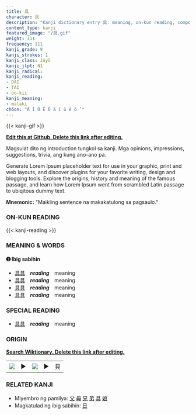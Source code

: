 ```yaml
---
title: 具
character: 具
description: "Kanji dictionary entry 具: meaning, on-kun reading, compounds, origin, related kanji"
content_type: kanji
featured_image: "/具.gif"
weight: 111
frequency: 111
kanji_grade: 9
kanji_strokes: 1
kanji_class: Jōyō
kanji_jlpt: N1
kanji_radical: 
kanji_reading: 
- DAI
- TAI
- oo-kii
kanji_meaning:
- malaki
chōon: "Ā Ī Ū Ē Ō ā ī ū ē ō ’"
---
```

[//]: # (Don't edit the line below. Kanji animated GIF code is automatically generated.)
{{< kanji-gif >}}

[//]: # (Edit below this line.)

**[Edit this at Github. Delete this link after editing.](https://github.com/tim0g/tim/tree/main/content/kanji/具/index.md)**

Magsulat dito ng introduction tungkol sa kanji. Mga opinions, impressions, suggestions, trivia, ang kung ano-ano pa.

Generate Lorem Ipsum placeholder text for use in your graphic, print and web layouts, and discover plugins for your favorite writing, design and blogging tools. Explore the origins, history and meaning of the famous passage, and learn how Lorem Ipsum went from scrambled Latin passage to ubiqitous dummy text.
 
**Mnemonic:** "Maikling sentence na makakatulong sa pagsaulo."

### ON-KUN READING

[//]: # (Don't edit the line below. ON-KUN READING code is automatically generated.)
{{< kanji-reading >}}

### MEANING & WORDS

#### ➊ **Ibig sabihin**
  - [具](../具)[具](../具)　***reading***　meaning
  - [具](../具)[具](../具)　***reading***　meaning
  - [具](../具)[具](../具)　***reading***　meaning
  - [具](../具)[具](../具)　***reading***　meaning

### SPECIAL READING
  - [具](../具)[具](../具)　***reading***　meaning

### ORIGIN

**[Search Wiktionary. Delete this link after editing.](https://wiktionary.org/wiki/具)**
<table class="kanji-table"><tr><td>
<img src="60px-具-bronze.svg.png">
</td><td>▶</td><td>
<img src="60px-具-oracle.svg.png">
</td><td>▶</td>
<td class="kanji-origin">具</td>
</tr></table>

### RELATED KANJI
- Miyembro ng pamilya: [父](../父) [母](../母) [兄](../兄) [弟](../弟) [具](../具) [娘](../娘)
- Magkatulad ng ibig sabihin: [日](../日)
